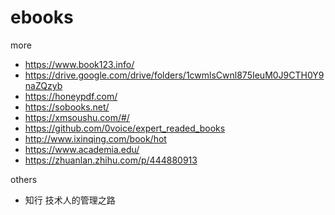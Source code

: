 # ebooks

more
 - https://www.book123.info/
 - https://drive.google.com/drive/folders/1cwmlsCwnl875IeuM0J9CTH0Y9naZQzyb
 - https://honeypdf.com/
 - https://sobooks.net/
 - https://xmsoushu.com/#/
 - https://github.com/0voice/expert_readed_books
 - http://www.ixinqing.com/book/hot
 - https://www.academia.edu/
 - https://zhuanlan.zhihu.com/p/444880913

others
 - 知行 技术人的管理之路